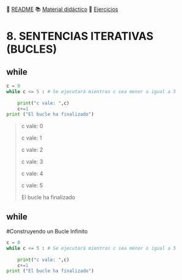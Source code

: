 :page_with_curl: [README](../README.md) :books: [Material didáctico](/documentation/indicedocu.md) :pencil: [Ejercicios](/tests/indicetests.md)


# 8. SENTENCIAS ITERATIVAS (BUCLES)

## while

````python
c = 0
while c <= 5 : # Se ejecutará mientras c sea menor o igual a 5
    
    print("c vale: ",c)
    c+=1
print ("El bucle ha finalizado")
`````

>c vale:  0  
>
>c vale:  1
>
>c vale:  2
>
>c vale:  3
>
>c vale:  4
>
>c vale:  5
>
>El bucle ha finalizado

## while
#Construyendo un Bucle Infinito

````python
c = 0
while c <= 5 : # Se ejecutará mientras c sea menor o igual a 5
    
    print("c vale: ",c)
    c+=1
print ("El bucle ha finalizado")
`````